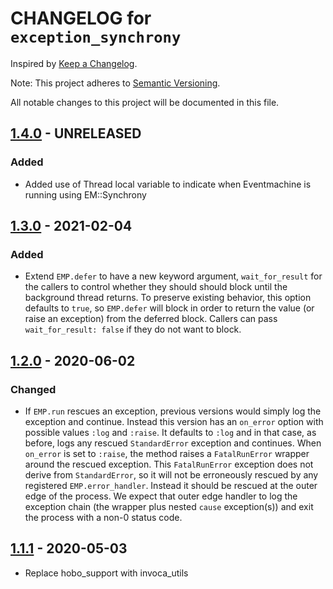 # CHANGELOG for `exception_synchrony`

Inspired by [Keep a Changelog](https://keepachangelog.com/en/1.0.0/).

Note: This project adheres to [Semantic Versioning](https://semver.org/spec/v2.0.0.html).

All notable changes to this project will be documented in this file.

## [1.4.0] - UNRELEASED
### Added
- Added use of Thread local variable to indicate when Eventmachine is running using EM::Synchrony

## [1.3.0] - 2021-02-04
### Added
- Extend `EMP.defer` to have a new keyword argument, `wait_for_result` for the callers to control whether they should should block until the background thread returns. To preserve existing behavior, this option defaults to `true`, so `EMP.defer` will block in order to return the value (or raise an exception) from the deferred block. Callers can pass `wait_for_result: false` if they do not want to block.

## [1.2.0] - 2020-06-02
### Changed
- If `EMP.run` rescues an exception, previous versions would simply log the exception and continue.
  Instead this version has an `on_error` option with possible values `:log` and `:raise`.
  It defaults to `:log` and in that case, as before, logs any rescued `StandardError` exception and continues.
  When `on_error` is set to `:raise`, the method raises a `FatalRunError` wrapper around the rescued exception.
  This `FatalRunError` exception does not derive from `StandardError`, so it will not be erroneously rescued by any
  registered `EMP.error_handler`. Instead it should be rescued at the outer edge of the process.
  We expect that outer edge handler to log the exception chain (the wrapper plus nested `cause` exception(s))
  and exit the process with a non-0 status code.

## [1.1.1] - 2020-05-03
- Replace hobo_support with invoca_utils

[1.4.0]: https://github.com/Invoca/exceptional_synchrony/compare/v1.3.0...v1.4.0
[1.3.0]: https://github.com/Invoca/exceptional_synchrony/compare/v1.2.0...v1.3.0
[1.2.0]: https://github.com/Invoca/exceptional_synchrony/compare/v1.1.1...v1.2.0
[1.1.1]: https://github.com/Invoca/exceptional_synchrony/compare/v1.1.0...v1.1.1
